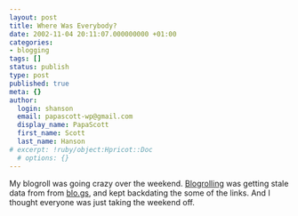 ```yaml
---
layout: post
title: Where Was Everybody?
date: 2002-11-04 20:11:07.000000000 +01:00
categories:
- blogging
tags: []
status: publish
type: post
published: true
meta: {}
author:
  login: shanson
  email: papascott-wp@gmail.com
  display_name: PapaScott
  first_name: Scott
  last_name: Hanson
# excerpt: !ruby/object:Hpricot::Doc
  # options: {}
---
```

<p>My blogroll was going crazy over the weekend. <a href="http://www.blogrolling.com">Blogrolling</a> was getting stale data from from <a href="http://blo.gs">blo.gs</a>, and kept backdating the some of the links. And I thought everyone was just taking the weekend off.</p>
